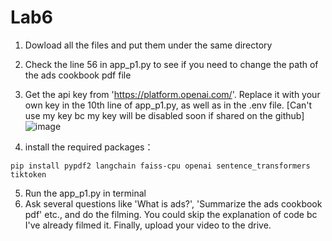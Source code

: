 # Lab6
1. Dowload all the files and put them under the same directory
2. Check the line 56 in app_p1.py to see if you need to change the path of the ads cookbook pdf file
3. Get the api key from 'https://platform.openai.com/'. Replace it with your own key in the 10th line of app_p1.py, as well as in the .env file. [Can't use my key bc my key will be disabled soon if shared on the github]
![image](https://github.com/wendyzhai916/Lab6/assets/43928736/55dea9d3-4dbd-42cc-9f7a-7842747f2ec7)

4. install the required packages：
```
pip install pypdf2 langchain faiss-cpu openai sentence_transformers tiktoken
```
5. Run the app_p1.py in terminal
6. Ask several questions like 'What is ads?', 'Summarize the ads cookbook pdf' etc., and do the filming.
   You could skip the explanation of code bc I've already filmed it. Finally, upload your video to the drive.
